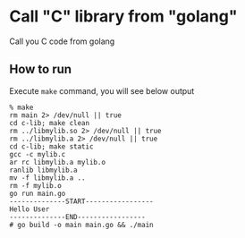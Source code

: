 # Call "C" library from "golang"

Call you C code from golang

## How to run

Execute `make` command, you will see below output

```
% make      
rm main 2> /dev/null || true
cd c-lib; make clean
rm ../libmylib.so 2> /dev/null || true
rm ../libmylib.a 2> /dev/null || true
cd c-lib; make static
gcc -c mylib.c
ar rc libmylib.a mylib.o
ranlib libmylib.a
mv -f libmylib.a ..
rm -f mylib.o
go run main.go
--------------START-----------------
Hello User
--------------END-----------------
# go build -o main main.go && ./main
```
